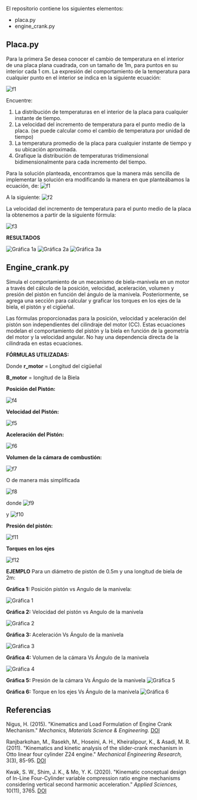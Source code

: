El repositorio contiene los siguientes elementos:

- placa.py
- engine_crank.py

## Placa.py

Para la primera Se desea conocer el cambio de temperatura en el interior de una placa plana cuadrada, con un tamaño de 1m, para puntos en su interior cada 1 cm. La expresión del comportamiento de la temperatura para cualquier punto en el interior se indica en la siguiente ecuación:

![f1](https://github.com/JoseTor101/simulations_temp_and_crank_mech/blob/master/imgs/f1.jpg)

Encuentre:

1. La distribución de temperaturas en el interior de la placa para cualquier
instante de tiempo.
2. La velocidad del incremento de temperatura para el punto medio de la placa.
(se puede calcular como el cambio de temperatura por unidad de tiempo)
3. La temperatura promedio de la placa para cualquier instante de tiempo y su
ubicación aproximada.
4. Grafique la distribución de temperaturas tridimensional bidimensionalmente
para cada incremento del tiempo.

Para la solución planteada, encontramos que la manera más sencilla de implementar la solución era modificando la manera en que planteábamos la ecuación, de:
![f1](https://github.com/JoseTor101/simulations_temp_and_crank_mech/blob/master/imgs/f1.jpg)

A la siguiente:
![f2](https://github.com/JoseTor101/simulations_temp_and_crank_mech/blob/master/imgs/f2.jpg)


La velocidad del incremento de temperatura para el punto medio de la placa la obtenemos a partir de la siguiente fórmula:

![f3](https://github.com/JoseTor101/simulations_temp_and_crank_mech/blob/master/imgs/f3.jpg)

**RESULTADOS**

![Gráfica 1a](https://github.com/JoseTor101/simulations_temp_and_crank_mech/blob/master/imgs/placa_out_consola.jpg)
![Gráfica 2a](https://github.com/JoseTor101/simulations_temp_and_crank_mech/blob/master/imgs/placa_out_2d.png)
![Gráfica 3a](https://github.com/JoseTor101/simulations_temp_and_crank_mech/blob/master/imgs/placa_out_3d.png)

## Engine_crank.py

Simula el comportamiento de un mecanismo de biela-manivela en un motor a través del cálculo de la posición, velocidad, aceleración, volumen y presión del pistón en función del ángulo de la manivela. Posteriormente, se agrega una sección para calcular y graficar los torques en los ejes de la biela, el pistón y el cigüeñal.

Las fórmulas proporcionadas para la posición, velocidad y aceleración del pistón son independientes del cilindraje del motor (CC). Estas ecuaciones modelan el comportamiento del pistón y la biela en función de la geometría del motor y la velocidad angular. No hay una dependencia directa de la cilindrada en estas ecuaciones.

**FÓRMULAS UTILIZADAS:**

Donde **r_motor** = Longitud del cigüeñal

**B_motor** = longitud de la Biela

**Posición del Pistón:**

![f4](https://github.com/JoseTor101/simulations_temp_and_crank_mech/blob/master/imgs/f4.jpg)

**Velocidad del Pistón:**

![f5](https://github.com/JoseTor101/simulations_temp_and_crank_mech/blob/master/imgs/f5.jpg)

**Aceleración del Pistón:**

![f6](https://github.com/JoseTor101/simulations_temp_and_crank_mech/blob/master/imgs/f6.jpg)

**Volumen de la cámara de combustión:**

![f7](https://github.com/JoseTor101/simulations_temp_and_crank_mech/blob/master/imgs/f7.jpg)

O de manera más simplificada

![f8](https://github.com/JoseTor101/simulations_temp_and_crank_mech/blob/master/imgs/f8.jpg)

donde
![f9](https://github.com/JoseTor101/simulations_temp_and_crank_mech/blob/master/imgs/f9.jpg)

y
![f10](https://github.com/JoseTor101/simulations_temp_and_crank_mech/blob/master/imgs/f10.jpg)


**Presión del pistón:**

![f11](https://github.com/JoseTor101/simulations_temp_and_crank_mech/blob/master/imgs/f11.jpg)

**Torques en los ejes**

![f12](https://github.com/JoseTor101/simulations_temp_and_crank_mech/blob/master/imgs/f12.jpg)


**EJEMPLO**
Para un diámetro de pistón de 0.5m y una longitud de biela de 2m:

**Gráfica 1:** Posición pistón vs Angulo de la manivela:

![Gráfica 1](https://github.com/JoseTor101/simulations_temp_and_crank_mech/blob/master/imgs/1_pos_vs_angle.jpg)

**Gráfica 2:** Velocidad del pistón vs Angulo de la manivela

![Gráfica 2](https://github.com/JoseTor101/simulations_temp_and_crank_mech/blob/master/imgs/2_speed_vs_angle.jpg)

**Gráfica 3:** Aceleración Vs Ángulo de la manivela

![Gráfica 3](https://github.com/JoseTor101/simulations_temp_and_crank_mech/blob/master/imgs/3_acel_vs_angle.jpg)
 
**Gráfica 4:** Volumen de la cámara Vs Ángulo de la manivela

![Gráfica 4](https://github.com/JoseTor101/simulations_temp_and_crank_mech/blob/master/imgs/4_vol_vs_angle.jpg)

**Gráfica 5:** Presión de la cámara Vs Ángulo de la manivela
![Gráfica 5](https://github.com/JoseTor101/simulations_temp_and_crank_mech/blob/master/imgs/5_press_vs_angle.jpg)

**Gráfica 6:** Torque en los ejes Vs Ángulo de la manivela
![Gráfica 6](https://github.com/JoseTor101/simulations_temp_and_crank_mech/blob/master/imgs/6_torq_vs_angle.jpg)




## Referencias

Nigus, H. (2015). "Kinematics and Load Formulation of Engine Crank Mechanism." *Mechanics, Materials Science & Engineering.* [DOI](https://doi.org/10.13140/rg.2.1.3257.1928)

Ranjbarkohan, M., Rasekh, M., Hoseini, A. H., Kheiralipour, K., & Asadi, M. R. (2011). "Kinematics and kinetic analysis of the slider-crank mechanism in Otto linear four cylinder Z24 engine." *Mechanical Engineering Research,* 3(3), 85-95. [DOI](https://doi.org/10.5897/jmer.9000033)

Kwak, S. W., Shim, J. K., & Mo, Y. K. (2020). "Kinematic conceptual design of In-Line Four-Cylinder variable compression ratio engine mechanisms considering vertical second harmonic acceleration." *Applied Sciences,* 10(11), 3765. [DOI](https://doi.org/10.3390/app10113765)
